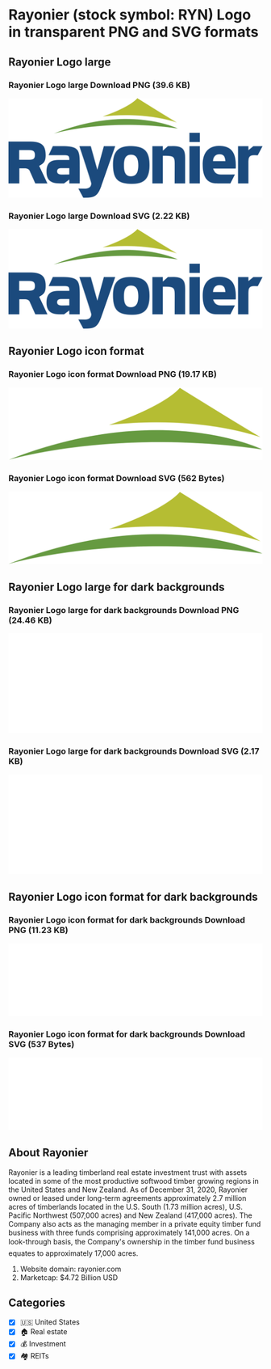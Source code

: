 # Rayonier (stock symbol: RYN) Logo in transparent PNG and SVG formats

## Rayonier Logo large

### Rayonier Logo large Download PNG (39.6 KB)

![Rayonier Logo large Download PNG (39.6 KB)](/img/orig/RYN_BIG-96cb7293.png)

### Rayonier Logo large Download SVG (2.22 KB)

![Rayonier Logo large Download SVG (2.22 KB)](/img/orig/RYN_BIG-c3bf1d7a.svg)

## Rayonier Logo icon format

### Rayonier Logo icon format Download PNG (19.17 KB)

![Rayonier Logo icon format Download PNG (19.17 KB)](/img/orig/RYN-93810f02.png)

### Rayonier Logo icon format Download SVG (562 Bytes)

![Rayonier Logo icon format Download SVG (562 Bytes)](/img/orig/RYN-33a88492.svg)

## Rayonier Logo large for dark backgrounds

### Rayonier Logo large for dark backgrounds Download PNG (24.46 KB)

![Rayonier Logo large for dark backgrounds Download PNG (24.46 KB)](/img/orig/RYN_BIG.D-c8323bbf.png)

### Rayonier Logo large for dark backgrounds Download SVG (2.17 KB)

![Rayonier Logo large for dark backgrounds Download SVG (2.17 KB)](/img/orig/RYN_BIG.D-348b5a7a.svg)

## Rayonier Logo icon format for dark backgrounds

### Rayonier Logo icon format for dark backgrounds Download PNG (11.23 KB)

![Rayonier Logo icon format for dark backgrounds Download PNG (11.23 KB)](/img/orig/RYN.D-35b353af.png)

### Rayonier Logo icon format for dark backgrounds Download SVG (537 Bytes)

![Rayonier Logo icon format for dark backgrounds Download SVG (537 Bytes)](/img/orig/RYN.D-34d46f45.svg)

## About Rayonier

Rayonier is a leading timberland real estate investment trust with assets located in some of the most productive softwood timber growing regions in the United States and New Zealand. As of December 31, 2020, Rayonier owned or leased under long-term agreements approximately 2.7 million acres of timberlands located in the U.S. South (1.73 million acres), U.S. Pacific Northwest (507,000 acres) and New Zealand (417,000 acres). The Company also acts as the managing member in a private equity timber fund business with three funds comprising approximately 141,000 acres. On a look-through basis, the Company's ownership in the timber fund business equates to approximately 17,000 acres.

1. Website domain: rayonier.com
2. Marketcap: $4.72 Billion USD


## Categories
- [x] 🇺🇸 United States
- [x] 🏠 Real estate
- [x] 💰 Investment
- [x] 🏘️ REITs
